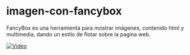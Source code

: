 # imagen-con-fancybox


FancyBox es una herramienta para mostrar imágenes, contenido html y multimedia, dando un estilo de flotar sobre la pagina web.<br/>


[![Video](http://img.youtube.com/vi/DPXK5o-FlDA/0.jpg)](https://www.youtube.com/watch?v=DPXK5o-FlDA)

